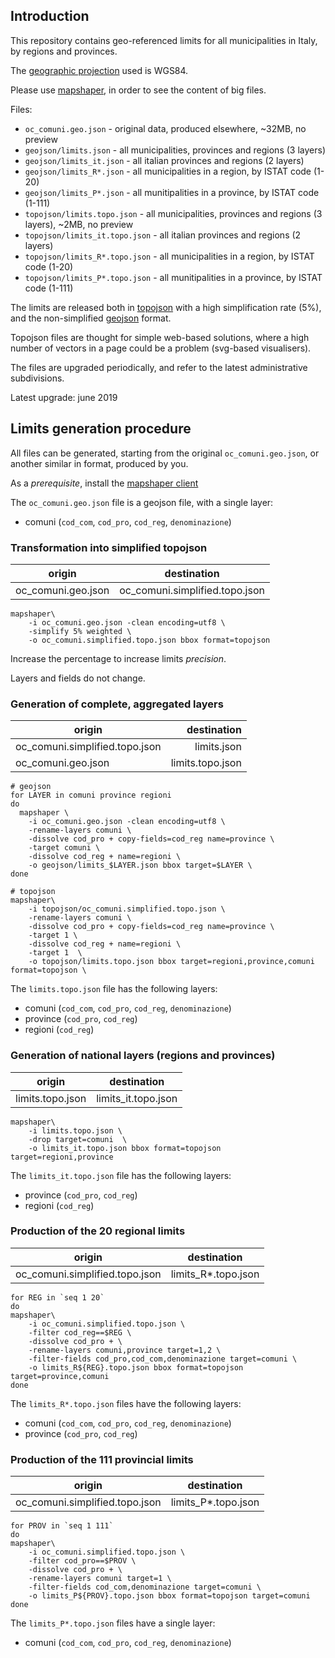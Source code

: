 ## Introduction

This repository contains geo-referenced limits for all municipalities in Italy, 
by regions and provinces.

The [geographic projection](https://github.com/d3/d3-geo) used is WGS84.

Please use [mapshaper](https://mapshaper.org), in order to see the content of big files.

Files:
- `oc_comuni.geo.json`  - original data, produced elsewhere, ~32MB, no preview
- `geojson/limits.json`    - all municipalities, provinces and regions (3 layers)
- `geojson/limits_it.json` - all italian provinces and regions (2 layers)
- `geojson/limits_R*.json` - all municipalities in a region, by ISTAT code (1-20)
- `geojson/limits_P*.json`  - all munitipalities in a province, by ISTAT code (1-111)
- `topojson/limits.topo.json`    - all municipalities, provinces and regions (3 layers), ~2MB, no preview
- `topojson/limits_it.topo.json` - all italian provinces and regions (2 layers)
- `topojson/limits_R*.topo.json` - all municipalities in a region, by ISTAT code (1-20)
- `topojson/limits_P*.topo.json` - all munitipalities in a province, by ISTAT code (1-111)

The limits are released both in [topojson](https://github.com/topojson/topojson) with a high simplification rate (5%),
and the non-simplified [geojson](https://geojson.org/) format.

Topojson files are thought for simple web-based solutions, where a high number of vectors in a page
could be a problem (svg-based visualisers).

The files are upgraded periodically, and refer to the latest administrative subdivisions. 

Latest upgrade: june 2019


## Limits generation procedure
All files can be generated, starting from the original `oc_comuni.geo.json`, 
or another similar in format, produced by you.

As a *prerequisite*, install the [mapshaper client](https://github.com/mbloch/mapshaper)

The `oc_comuni.geo.json` file is a geojson file, with a single layer:
- comuni (`cod_com`, `cod_pro`, `cod_reg`, `denominazione`)

### Transformation into simplified topojson

| origin             | destination                    |
| ------------------ | ------------------------------ |
| oc_comuni.geo.json | oc_comuni.simplified.topo.json |

```
mapshaper\
    -i oc_comuni.geo.json -clean encoding=utf8 \
    -simplify 5% weighted \
    -o oc_comuni.simplified.topo.json bbox format=topojson
```
Increase the percentage to increase limits *precision*.

Layers and fields do not change.

### Generation of complete, aggregated layers

| origin                         | destination      |
| ------------------------------ | ----------------:|
| oc_comuni.simplified.topo.json | limits.json      |
| oc_comuni.geo.json             | limits.topo.json |

```
# geojson
for LAYER in comuni province regioni
do
  mapshaper \
    -i oc_comuni.geo.json -clean encoding=utf8 \
    -rename-layers comuni \
    -dissolve cod_pro + copy-fields=cod_reg name=province \
    -target comuni \
    -dissolve cod_reg + name=regioni \
    -o geojson/limits_$LAYER.json bbox target=$LAYER \
done

# topojson
mapshaper\
    -i topojson/oc_comuni.simplified.topo.json \
    -rename-layers comuni \
    -dissolve cod_pro + copy-fields=cod_reg name=province \
    -target 1 \
    -dissolve cod_reg + name=regioni \
    -target 1  \
    -o topojson/limits.topo.json bbox target=regioni,province,comuni format=topojson \
```

The `limits.topo.json` file has the following layers:
- comuni (`cod_com`, `cod_pro`, `cod_reg`, `denominazione`)
- province (`cod_pro`, `cod_reg`)
- regioni (`cod_reg`)

### Generation of national layers (regions and provinces)

| origin           | destination         |
| ---------------- | ------------------- |
| limits.topo.json | limits_it.topo.json |

```
mapshaper\
    -i limits.topo.json \
    -drop target=comuni  \
    -o limits_it.topo.json bbox format=topojson  target=regioni,province
```

The `limits_it.topo.json` file has the following layers:
- province (`cod_pro`, `cod_reg`)
- regioni (`cod_reg`)

### Production of the 20 regional limits

| origin                         | destination         |
| ------------------------------ | ------------------- |
| oc_comuni.simplified.topo.json | limits_R*.topo.json |

```
for REG in `seq 1 20`
do
mapshaper\
    -i oc_comuni.simplified.topo.json \
    -filter cod_reg==$REG \
    -dissolve cod_pro + \
    -rename-layers comuni,province target=1,2 \
    -filter-fields cod_pro,cod_com,denominazione target=comuni \
    -o limits_R${REG}.topo.json bbox format=topojson target=province,comuni
done
```
The `limits_R*.topo.json` files have the following layers:
- comuni (`cod_com`, `cod_pro`, `cod_reg`, `denominazione`)
- province (`cod_pro`, `cod_reg`)

### Production of the 111 provincial limits

| origin                         | destination         |
| ------------------------------ | ------------------- |
| oc_comuni.simplified.topo.json | limits_P*.topo.json |

```
for PROV in `seq 1 111`
do
mapshaper\
    -i oc_comuni.simplified.topo.json \
    -filter cod_pro==$PROV \
    -dissolve cod_pro + \
    -rename-layers comuni target=1 \
    -filter-fields cod_com,denominazione target=comuni \
    -o limits_P${PROV}.topo.json bbox format=topojson target=comuni
done
```
The `limits_P*.topo.json` files have a single layer:
- comuni (`cod_com`, `cod_pro`, `cod_reg`, `denominazione`)
